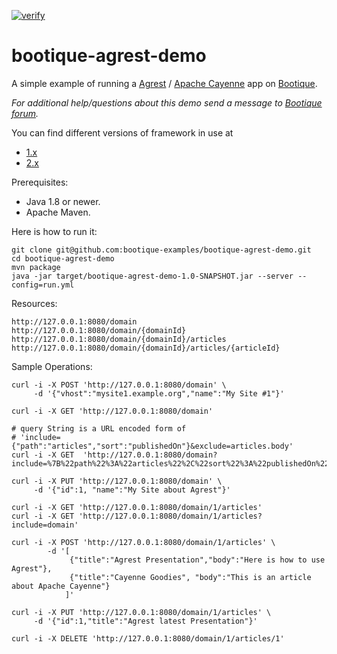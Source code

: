 [![verify](https://github.com/bootique-examples/bootique-agrest-demo/actions/workflows/verify.yml/badge.svg)](https://github.com/bootique-examples/bootique-agrest-demo/actions/workflows/verify.yml)

# bootique-agrest-demo

A simple example of running a [Agrest](http://agrest.io) / [Apache Cayenne](http://cayenne.apache.org/) app
on [Bootique](http://bootique.io).

*For additional help/questions about this demo send a message to
[Bootique forum](https://groups.google.com/forum/#!forum/bootique-user).*

You can find different versions of framework in use at
* [1.x](https://github.com/bootique-examples/bootique-agrest-demo/tree/1.x)
* [2.x](https://github.com/bootique-examples/bootique-agrest-demo/tree/2.x)

Prerequisites:

* Java 1.8 or newer.
* Apache Maven.

Here is how to run it:

	git clone git@github.com:bootique-examples/bootique-agrest-demo.git
	cd bootique-agrest-demo
	mvn package
	java -jar target/bootique-agrest-demo-1.0-SNAPSHOT.jar --server --config=run.yml

Resources:

	http://127.0.0.1:8080/domain
	http://127.0.0.1:8080/domain/{domainId}
	http://127.0.0.1:8080/domain/{domainId}/articles
	http://127.0.0.1:8080/domain/{domainId}/articles/{articleId}

Sample Operations:

    curl -i -X POST 'http://127.0.0.1:8080/domain' \
         -d '{"vhost":"mysite1.example.org","name":"My Site #1"}'
         
    curl -i -X GET 'http://127.0.0.1:8080/domain'
    
    # query String is a URL encoded form of 
    # 'include={"path":"articles","sort":"publishedOn"}&exclude=articles.body'
    curl -i -X GET  'http://127.0.0.1:8080/domain?include=%7B%22path%22%3A%22articles%22%2C%22sort%22%3A%22publishedOn%22%7D&exclude=articles.body'
         
    curl -i -X PUT 'http://127.0.0.1:8080/domain' \
         -d '{"id":1, "name":"My Site about Agrest"}'

    curl -i -X GET 'http://127.0.0.1:8080/domain/1/articles'
    curl -i -X GET 'http://127.0.0.1:8080/domain/1/articles?include=domain'

    curl -i -X POST 'http://127.0.0.1:8080/domain/1/articles' \
            -d '[
                 {"title":"Agrest Presentation","body":"Here is how to use Agrest"},
                 {"title":"Cayenne Goodies", "body":"This is an article about Apache Cayenne"}
                ]'
             
    curl -i -X PUT 'http://127.0.0.1:8080/domain/1/articles' \
         -d '{"id":1,"title":"Agrest latest Presentation"}'
         
    curl -i -X DELETE 'http://127.0.0.1:8080/domain/1/articles/1'
